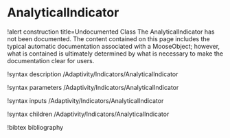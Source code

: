 <!-- MOOSE Documentation Stub: Remove this when content is added. -->

# AnalyticalIndicator

!alert construction title=Undocumented Class
The AnalyticalIndicator has not been documented. The content contained on this page includes the
typical automatic documentation associated with a MooseObject; however, what is contained is
ultimately determined by what is necessary to make the documentation clear for users.

!syntax description /Adaptivity/Indicators/AnalyticalIndicator

!syntax parameters /Adaptivity/Indicators/AnalyticalIndicator

!syntax inputs /Adaptivity/Indicators/AnalyticalIndicator

!syntax children /Adaptivity/Indicators/AnalyticalIndicator

!bibtex bibliography
